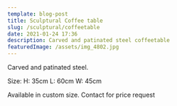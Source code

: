 ```yaml
---
template: blog-post
title: Sculptural Coffee table
slug: /sculptural/coffeetable
date: 2021-01-24 17:36
description: Carved and patinated steel coffeetable
featuredImage: /assets/img_4802.jpg
---
```

Carved and patinated steel.

Size:
H: 35cm
L: 60cm
W: 45cm

Available in custom size.
Contact for price request